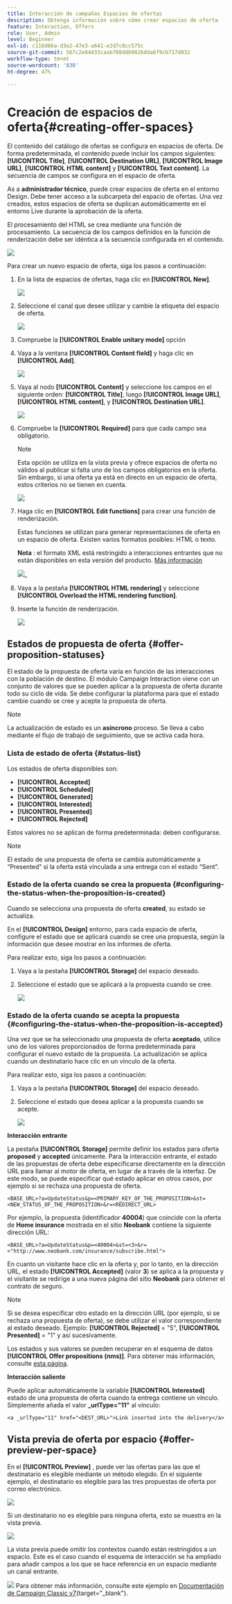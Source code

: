 ```yaml
---
title: Interacción de campañas Espacios de ofertas
description: Obtenga información sobre cómo crear espacios de oferta
feature: Interaction, Offers
role: User, Admin
level: Beginner
exl-id: c116d86a-d3e2-47e3-a641-e2d7c8cc575c
source-git-commit: 567c2e84433caab708ddb9026dda6f9cb717d032
workflow-type: tm+mt
source-wordcount: '838'
ht-degree: 47%

---
```


# Creación de espacios de oferta{#creating-offer-spaces}

El contenido del catálogo de ofertas se configura en espacios de oferta. De forma predeterminada, el contenido puede incluir los campos siguientes: **[!UICONTROL Title]**, **[!UICONTROL Destination URL]**, **[!UICONTROL Image URL]**, **[!UICONTROL HTML content]** y **[!UICONTROL Text content]**. La secuencia de campos se configura en el espacio de oferta.

As a **administrador técnico**, puede crear espacios de oferta en el entorno Design. Debe tener acceso a la subcarpeta del espacio de ofertas. Una vez creados, estos espacios de oferta se duplican automáticamente en el entorno Live durante la aprobación de la oferta.

El procesamiento del HTML se crea mediante una función de procesamiento. La secuencia de los campos definidos en la función de renderización debe ser idéntica a la secuencia configurada en el contenido.

![](assets/offer_space_create_009.png)

Para crear un nuevo espacio de oferta, siga los pasos a continuación:

1. En la lista de espacios de ofertas, haga clic en **[!UICONTROL New]**.

   ![](assets/offer_space_create_001.png)

1. Seleccione el canal que desee utilizar y cambie la etiqueta del espacio de oferta.

   ![](assets/offer_space_create_002.png)

1. Compruebe la **[!UICONTROL Enable unitary mode]** opción

1. Vaya a la ventana **[!UICONTROL Content field]** y haga clic en **[!UICONTROL Add]**.

   ![](assets/offer_space_create_003.png)

1. Vaya al nodo **[!UICONTROL Content]** y seleccione los campos en el siguiente orden: **[!UICONTROL Title]**, luego **[!UICONTROL Image URL]**, **[!UICONTROL HTML content]**, y **[!UICONTROL Destination URL]**.

   ![](assets/offer_space_create_004.png)

1. Compruebe la **[!UICONTROL Required]** para que cada campo sea obligatorio.

   >[!NOTE]
   >
   >Esta opción se utiliza en la vista previa y ofrece espacios de oferta no válidos al publicar si falta uno de los campos obligatorios en la oferta. Sin embargo, si una oferta ya está en directo en un espacio de oferta, estos criterios no se tienen en cuenta.

   ![](assets/offer_space_create_005.png)

1. Haga clic en **[!UICONTROL Edit functions]** para crear una función de renderización.

   Estas funciones se utilizan para generar representaciones de oferta en un espacio de oferta. Existen varios formatos posibles: HTML o texto.

   **Nota** : el formato XML está restringido a interacciones entrantes que no están disponibles en esta versión del producto. [Más información](../start/v7-to-v8.md#gs-unavailable-features)

   ![](assets/offer_space_create_006.png)_

1. Vaya a la pestaña **[!UICONTROL HTML rendering]** y seleccione **[!UICONTROL Overload the HTML rendering function]**.
1. Inserte la función de renderización.

   ![](assets/offer_space_create_007.png)

## Estados de propuesta de oferta {#offer-proposition-statuses}

El estado de la propuesta de oferta varía en función de las interacciones con la población de destino. El módulo Campaign Interaction viene con un conjunto de valores que se pueden aplicar a la propuesta de oferta durante todo su ciclo de vida. Se debe configurar la plataforma para que el estado cambie cuando se cree y acepte la propuesta de oferta.

>[!NOTE]
>
>La actualización de estado es un **asíncrono** proceso. Se lleva a cabo mediante el flujo de trabajo de seguimiento, que se activa cada hora.

### Lista de estado de oferta {#status-list}

Los estados de oferta disponibles son:

* **[!UICONTROL Accepted]**
* **[!UICONTROL Scheduled]**
* **[!UICONTROL Generated]**
* **[!UICONTROL Interested]**
* **[!UICONTROL Presented]**
* **[!UICONTROL Rejected]**

Estos valores no se aplican de forma predeterminada: deben configurarse.

>[!NOTE]
>
>El estado de una propuesta de oferta se cambia automáticamente a “Presented” si la oferta está vinculada a una entrega con el estado “Sent”.

### Estado de la oferta cuando se crea la propuesta {#configuring-the-status-when-the-proposition-is-created}

Cuando se selecciona una propuesta de oferta **created**, su estado se actualiza.

En el **[!UICONTROL Design]** entorno, para cada espacio de oferta, configure el estado que se aplicará cuando se cree una propuesta, según la información que desee mostrar en los informes de oferta.

Para realizar esto, siga los pasos a continuación:

1. Vaya a la pestaña **[!UICONTROL Storage]** del espacio deseado.
1. Seleccione el estado que se aplicará a la propuesta cuando se cree.

   ![](assets/offer_update_status_001.png)

### Estado de la oferta cuando se acepta la propuesta {#configuring-the-status-when-the-proposition-is-accepted}

Una vez que se ha seleccionado una propuesta de oferta **aceptado**, utilice uno de los valores proporcionados de forma predeterminada para configurar el nuevo estado de la propuesta. La actualización se aplica cuando un destinatario hace clic en un vínculo de la oferta.

Para realizar esto, siga los pasos a continuación:

1. Vaya a la pestaña **[!UICONTROL Storage]** del espacio deseado.
1. Seleccione el estado que desea aplicar a la propuesta cuando se acepte.

   ![](assets/offer_update_status_002.png)


**Interacción entrante**

La pestaña **[!UICONTROL Storage]** permite definir los estados para oferta **proposed** y **accepted** únicamente. Para la interacción entrante, el estado de las propuestas de oferta debe especificarse directamente en la dirección URL para llamar al motor de oferta, en lugar de a través de la interfaz. De este modo, se puede especificar qué estado aplicar en otros casos, por ejemplo si se rechaza una propuesta de oferta.

```
<BASE_URL>?a=UpdateStatus&p=<PRIMARY_KEY_OF_THE_PROPOSITION>&st=<NEW_STATUS_OF_THE_PROPOSITION>&r=<REDIRECT_URL>
```

Por ejemplo, la propuesta (identificador **40004**) que coincide con la oferta de **Home insurance** mostrada en el sitio **Neobank** contiene la siguiente dirección URL:

```
<BASE_URL>?a=UpdateStatus&p=<40004>&st=<3>&r=<"http://www.neobank.com/insurance/subscribe.html">
```

En cuanto un visitante hace clic en la oferta y, por lo tanto, en la dirección URL, el estado **[!UICONTROL Accepted]** (valor **3**) se aplica a la propuesta y el visitante se redirige a una nueva página del sitio **Neobank** para obtener el contrato de seguro.

>[!NOTE]
>
>Si se desea especificar otro estado en la dirección URL (por ejemplo, si se rechaza una propuesta de oferta), se debe utilizar el valor correspondiente al estado deseado. Ejemplo: **[!UICONTROL Rejected]** = &quot;5&quot;, **[!UICONTROL Presented]** = &quot;1&quot; y así sucesivamente.
>
>Los estados y sus valores se pueden recuperar en el esquema de datos **[!UICONTROL Offer propositions (nms)]**. Para obtener más información, consulte [esta página](../dev/create-schema.md).

**Interacción saliente**

Puede aplicar automáticamente la variable **[!UICONTROL Interested]** estado de una propuesta de oferta cuando la entrega contiene un vínculo. Simplemente añada el valor **_urlType=&quot;11&quot;** al vínculo:

```
<a _urlType="11" href="<DEST_URL>">Link inserted into the delivery</a>
```

## Vista previa de oferta por espacio {#offer-preview-per-space}

En el **[!UICONTROL Preview]** , puede ver las ofertas para las que el destinatario es elegible mediante un método elegido. En el siguiente ejemplo, el destinatario es elegible para las tres propuestas de oferta por correo electrónico.

![](assets/offer_space_overview_002.png)

Si un destinatario no es elegible para ninguna oferta, esto se muestra en la vista previa.

![](assets/offer_space_overview_001.png)


La vista previa puede omitir los contextos cuando están restringidos a un espacio. Este es el caso cuando el esquema de interacción se ha ampliado para añadir campos a los que se hace referencia en un espacio mediante un canal entrante.

![](../assets/do-not-localize/book.png)  Para obtener más información, consulte este ejemplo en [Documentación de Campaign Classic v7](https://experienceleague.adobe.com/docs/campaign-classic/using/managing-offers/advanced-parameters/extension-example.html){target="_blank"}.